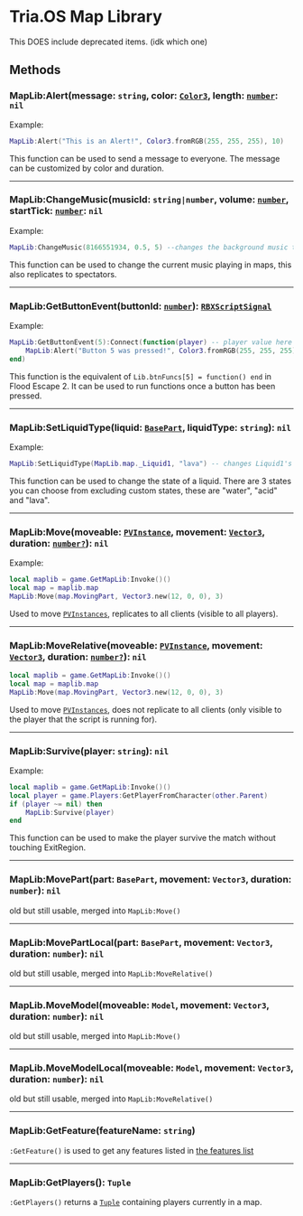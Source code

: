 # Tria.OS Map Library

This DOES include deprecated items. (idk which one)

## Methods

### MapLib:Alert(message: `string`, color: [`Color3`](https://create.roblox.com/docs/reference/engine/datatypes/Color3), length: [`number`](https://create.roblox.com/docs/scripting/luau/numbers): `nil`

Example:

```lua
MapLib:Alert("This is an Alert!", Color3.fromRGB(255, 255, 255), 10)
```

This function can be used to send a message to everyone. The message can be customized by color and duration.

-----------------------------------------------------

### MapLib:ChangeMusic(musicId: `string|number`, volume: [`number`](https://create.roblox.com/docs/scripting/luau/numbers), startTick: [`number`](https://create.roblox.com/docs/scripting/luau/numbers): `nil`

Example:

```lua
MapLib:ChangeMusic(8166551934, 0.5, 5) --changes the background music to 8166551934 and plays it with the volume of 0.5 and the start time (in seconds) of 5.
```

This function can be used to change the current music playing in maps, this also replicates to spectators.

-----------------------------------------------------

### MapLib:GetButtonEvent(buttonId: [`number`](https://create.roblox.com/docs/scripting/luau/numbers)): [`RBXScriptSignal`](https://create.roblox.com/docs/reference/engine/datatypes/RBXScriptSignal)

Example:

```lua
MapLib:GetButtonEvent(5):Connect(function(player) -- player value here is the player that pressed the button.
    MapLib:Alert("Button 5 was pressed!", Color3.fromRGB(255, 255, 255), 4)
end)
```

This function is the equivalent of `Lib.btnFuncs[5] = function() end` in Flood Escape 2. It can be used to run functions once a button has been pressed.

-----------------------------------------------------

### MapLib:SetLiquidType(liquid: [`BasePart`](https://create.roblox.com/docs/reference/engine/classes/BasePart), liquidType: `string`): `nil`

Example:

```lua
MapLib:SetLiquidType(MapLib.map._Liquid1, "lava") -- changes Liquid1's liquid type to lava.
```

This function can be used to change the state of a liquid. There are 3 states you can choose from excluding custom states, these are "water", "acid" and "lava".

-----------------------------------------------------

### MapLib:Move(moveable: [`PVInstance`](https://create.roblox.com/docs/reference/engine/classes/PVInstance), movement: [`Vector3`](https://create.roblox.com/docs/reference/engine/datatypes/Vector3), duration: [`number?`](https://create.roblox.com/docs/scripting/luau/numbers)): `nil`

Example:

```lua
local maplib = game.GetMapLib:Invoke()()
local map = maplib.map
MapLib:Move(map.MovingPart, Vector3.new(12, 0, 0), 3)
```

Used to move [`PVInstances`](https://create.roblox.com/docs/reference/engine/classes/PVInstance), replicates to all clients (visible to all players).

-----------------------------------------------------

### MapLib:MoveRelative(moveable: [`PVInstance`](https://create.roblox.com/docs/reference/engine/classes/PVInstance), movement: [`Vector3`](https://create.roblox.com/docs/reference/engine/datatypes/Vector3), duration: [`number?`](https://create.roblox.com/docs/scripting/luau/numbers)): `nil`

```lua
local maplib = game.GetMapLib:Invoke()()
local map = maplib.map
MapLib:Move(map.MovingPart, Vector3.new(12, 0, 0), 3)
```

Used to move [`PVInstances`](https://create.roblox.com/docs/reference/engine/classes/PVInstance), does not replicate to all clients (only visible to the player that the script is running for).

-----------------------------------------------------

### MapLib:Survive(player: `string`): `nil`

Example:

```lua
local maplib = game.GetMapLib:Invoke()()
local player = game.Players:GetPlayerFromCharacter(other.Parent)
if (player ~= nil) then
    MapLib:Survive(player)
end
```

This function can be used to make the player survive the match without touching ExitRegion.

-----------------------------------------------------

### MapLib:MovePart(part: `BasePart`, movement: `Vector3`, duration: `number`): `nil`

old but still usable, merged into `MapLib:Move()`

-----------------------------------------------------

### MapLib:MovePartLocal(part: `BasePart`, movement: `Vector3`, duration: `number`): `nil`

old but still usable, merged into `MapLib:MoveRelative()`

-----------------------------------------------------

### MapLib.MoveModel(moveable: `Model`, movement: `Vector3`, duration: `number`): `nil`

old but still usable, merged into `MapLib:Move()`

-----------------------------------------------------

### MapLib.MoveModelLocal(moveable: `Model`, movement: `Vector3`, duration: `number`): `nil`

old but still usable, merged into `MapLib:MoveRelative()`

-----------------------------------------------------

### MapLib:GetFeature(featureName: `string`)

`:GetFeature()` is used to get any features listed in [the features list](FeatureLib.md)

-----------------------------------------------------

### MapLib:GetPlayers(): `Tuple`

`:GetPlayers()` returns a [`Tuple`](https://create.roblox.com/docs/scripting/luau/tuples) containing players currently in a map.

